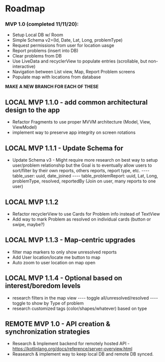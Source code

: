 # Roadmap

### MVP 1.0 (completed 11/11/20):
- Setup Local DB w/ Room
- Simple Schema v2=(Id, Date, Lat, Long, problemType)
- Request permissions from user for location uasge
- Report problems (insert into DB)
- Clear problems from DB
- Use LiveData and recyclerView to populate entries (scrollable, but non-interactive)
- Navigation between List view, Map, Report Problem screens
- Populate map with locations from database

**MAKE A NEW BRANCH FOR EACH OF THESE**
## LOCAL MVP 1.1.0 - add common architectural design to the app
- Refactor Fragments to use proper MVVM architecture (Model, View, ViewModel)
- implement way to preserve app integrity on screen rotations

## LOCAL MVP 1.1.1 - Update Schema for
- Update Schema v3 - Might require more research on best way to setup user/problem relationship but the Goal is to
                     eventually allow users to sort/filter by their own reports, others reports, report type, etc.
---- table_user: uuid, date_joined
---- table_problemReport: uuid, Lat, Long, problemType, resolved, reportedBy (Join on user, many reports to one user)

## LOCAL MVP 1.1.2
- Refactor recyclerView to use Cards for Problem info instead of TextView
- Add way to mark Problem as resolved on individual cards (button or swipe, maybe?)

## LOCAL  MVP 1.1.3 - Map-centric upgrades
- filter map markers to only show unresolved reports
- Add User location/locate me button to map
- Auto zoom to user location on map open

## LOCAL MVP 1.1.4 - Optional based on interest/boredom levels
- research filters in the map view
---- toggle all/unresolved/resolved
---- toggle to show by Type of problem
- research customized tags (color/shapes/whatever) based on type

## REMOTE MVP 1.0 - API creation & synchronization strategies
- Research & Implement backend for remotely hosted API - https://kotlinlang.org/docs/reference/server-overview.html
- Reasearch & implement way to keep local DB and remote DB synced.